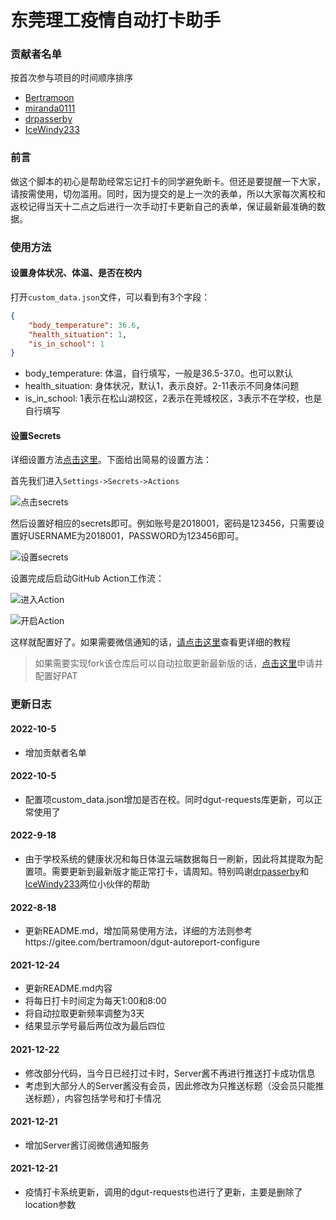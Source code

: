 # 东莞理工疫情自动打卡助手

### 贡献者名单
按首次参与项目的时间顺序排序
- [Bertramoon](https://github.com/Bertramoon )
- [miranda0111](https://github.com/miranda0111 )
- [drpasserby](https://github.com/drpasserby )
- [IceWindy233](https://github.com/IceWindy233 )

### 前言
做这个脚本的初心是帮助经常忘记打卡的同学避免断卡。但还是要提醒一下大家，请按需使用，切勿滥用。同时，因为提交的是上一次的表单，所以大家每次离校和返校记得当天十二点之后进行一次手动打卡更新自己的表单，保证最新最准确的数据。


### 使用方法
#### 设置身体状况、体温、是否在校内
打开`custom_data.json`文件，可以看到有3个字段：
```json
{
    "body_temperature": 36.6,
    "health_situation": 1,
    "is_in_school": 1
}
```

- body_temperature: 体温，自行填写，一般是36.5-37.0。也可以默认
- health_situation: 身体状况，默认1，表示良好。2-11表示不同身体问题
- is_in_school: 1表示在松山湖校区，2表示在莞城校区，3表示不在学校，也是自行填写


#### 设置Secrets

详细设置方法[点击这里](https://gitee.com/bertramoon/dgut-autoreport-configure)。下面给出简易的设置方法：

首先我们进入`Settings->Secrets->Actions`

![点击secrets](https://gitee.com/bertramoon/img/raw/master/Auto_Report/%E8%AE%BE%E7%BD%AEsecrets.png)


然后设置好相应的secrets即可。例如账号是2018001，密码是123456，只需要设置好USERNAME为2018001，PASSWORD为123456即可。

![设置secrets](https://img-blog.csdnimg.cn/706476d5d770472c8aa472383602cce6.png)

设置完成后启动GitHub Action工作流：

![进入Action](https://img-blog.csdnimg.cn/829ab2c53b0d49bf95daa68fe5f5d0b2.png)

![开启Action](https://img-blog.csdnimg.cn/9a243b9d9d4c420d9a1039872f87c64e.png)

这样就配置好了。如果需要微信通知的话，[请点击这里](https://gitee.com/bertramoon/dgut-autoreport-configure)查看更详细的教程

> 如果需要实现fork该仓库后可以自动拉取更新最新版的话，[点击这里](https://gitee.com/miranda0111/JDscret/blob/main/backup/reposync.md#%E7%94%B3%E8%AF%B7pat)申请并配置好PAT


### 更新日志

#### 2022-10-5
- 增加贡献者名单

#### 2022-10-5
- 配置项custom_data.json增加是否在校。同时dgut-requests库更新，可以正常使用了

#### 2022-9-18
- 由于学校系统的健康状况和每日体温云端数据每日一刷新，因此将其提取为配置项。需要更新到最新版才能正常打卡，请周知。特别鸣谢[drpasserby](https://github.com/drpasserby )和[IceWindy233](https://github.com/IceWindy233 )两位小伙伴的帮助

#### 2022-8-18
- 更新README.md，增加简易使用方法，详细的方法则参考https://gitee.com/bertramoon/dgut-autoreport-configure

#### 2021-12-24
- 更新README.md内容
- 将每日打卡时间定为每天1:00和8:00
- 将自动拉取更新频率调整为3天
- 结果显示学号最后两位改为最后四位

#### 2021-12-22
- 修改部分代码，当今日已经打过卡时，Server酱不再进行推送打卡成功信息
- 考虑到大部分人的Server酱没有会员，因此修改为只推送标题（没会员只能推送标题），内容包括学号和打卡情况

#### 2021-12-21
- 增加Server酱订阅微信通知服务

#### 2021-12-21
- 疫情打卡系统更新，调用的dgut-requests也进行了更新，主要是删除了location参数
